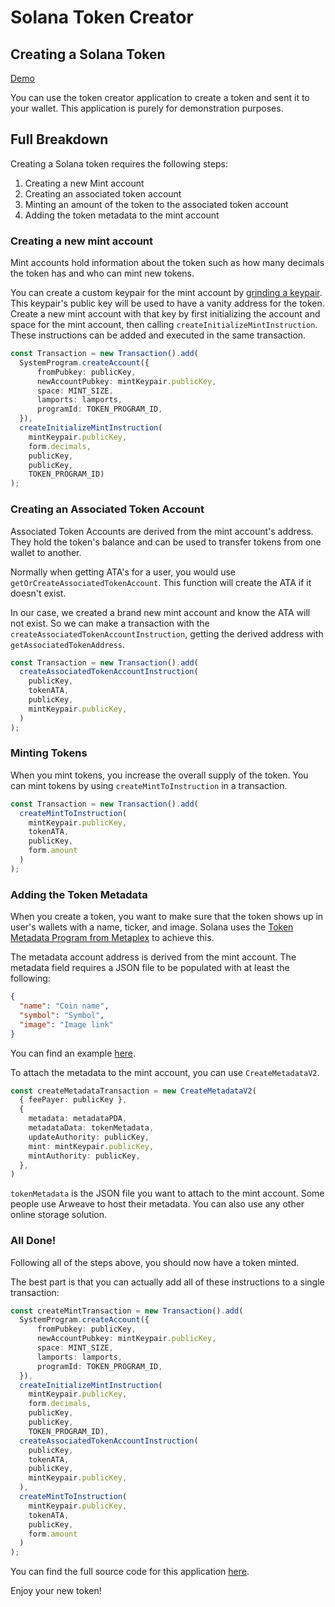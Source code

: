 # Solana Token Creator

## Creating a Solana Token

[Demo](https://token-creator-lac.vercel.app/)

You can use the token creator application to create a token and
sent it to your wallet. This application is purely for demonstration
purposes.

## Full Breakdown

Creating a Solana token requires the following steps:

1. Creating a new Mint account
2. Creating an associated token account
3. Minting an amount of the token to the associated token account
4. Adding the token metadata to the mint account

### Creating a new mint account

Mint accounts hold information about the token such as how 
many decimals the token has and who can mint new tokens.

You can create a custom keypair for the mint account by
[grinding a keypair](https://solanacookbook.com/references/keypairs-and-wallets.html#how-to-generate-a-vanity-address). 
This keypair's public key will be used to have a vanity address 
for the token. Create a new mint account with that key
by first initializing the account and space for the mint 
account, then calling `createInitializeMintInstruction`. 
These instructions can be added and executed in the same 
transaction.

```typescript
const Transaction = new Transaction().add(
  SystemProgram.createAccount({
      fromPubkey: publicKey,
      newAccountPubkey: mintKeypair.publicKey,
      space: MINT_SIZE,
      lamports: lamports,
      programId: TOKEN_PROGRAM_ID,
  }),
  createInitializeMintInstruction(
    mintKeypair.publicKey, 
    form.decimals, 
    publicKey, 
    publicKey, 
    TOKEN_PROGRAM_ID)
);
```

### Creating an Associated Token Account

Associated Token Accounts are derived from the mint account's
address. They hold the token's balance and can be used to transfer
tokens from one wallet to another.

Normally when getting ATA's for a user, you would use
`getOrCreateAssociatedTokenAccount`. This function will create the
ATA if it doesn't exist.

In our case, we created a brand new mint account and know the ATA will
not exist. So we can make a transaction with the 
`createAssociatedTokenAccountInstruction`, getting the derived address
with `getAssociatedTokenAddress`.

```typescript
const Transaction = new Transaction().add(
  createAssociatedTokenAccountInstruction(
    publicKey,
    tokenATA,
    publicKey,
    mintKeypair.publicKey,
  )
);
```

### Minting Tokens

When you mint tokens, you increase the overall supply of the token.
You can mint tokens by using `createMintToInstruction` in a transaction.

```typescript
const Transaction = new Transaction().add(
  createMintToInstruction(
    mintKeypair.publicKey,
    tokenATA,
    publicKey,
    form.amount
  )
);
```

### Adding the Token Metadata

When you create a token, you want to make sure that the token shows up
in user's wallets with a name, ticker, and image. Solana uses the [Token
Metadata Program from Metaplex](https://docs.metaplex.com/token-metadata/specification#token-standards) to achieve this.

The metadata account address is derived from the mint account. The metadata
field requires a JSON file to be populated with at least the following:

```json
{
  "name": "Coin name",
  "symbol": "Symbol",
  "image": "Image link"
}
```

You can find an example [here](https://token-creator-lac.vercel.app/token_metadata.json).

To attach the metadata to the mint account, you can use `CreateMetadataV2`.

```typescript
const createMetadataTransaction = new CreateMetadataV2(
  { feePayer: publicKey },
  {
    metadata: metadataPDA,
    metadataData: tokenMetadata,
    updateAuthority: publicKey,
    mint: mintKeypair.publicKey,
    mintAuthority: publicKey,
  },
)
```

`tokenMetadata` is the JSON file you want to attach to the mint account.
Some people use Arweave to host their metadata. You can also use any other
online storage solution.

### All Done!

Following all of the steps above, you should now have a token minted.

The best part is that you can actually add all of these instructions
to a single transaction:

```typescript
const createMintTransaction = new Transaction().add(
  SystemProgram.createAccount({
      fromPubkey: publicKey,
      newAccountPubkey: mintKeypair.publicKey,
      space: MINT_SIZE,
      lamports: lamports,
      programId: TOKEN_PROGRAM_ID,
  }),
  createInitializeMintInstruction(
    mintKeypair.publicKey, 
    form.decimals, 
    publicKey, 
    publicKey, 
    TOKEN_PROGRAM_ID),
  createAssociatedTokenAccountInstruction(
    publicKey,
    tokenATA,
    publicKey,
    mintKeypair.publicKey,
  ),
  createMintToInstruction(
    mintKeypair.publicKey,
    tokenATA,
    publicKey,
    form.amount
  )
);
```
You can find the full source code for this application [here](https://github.com/jacobcreech/Token-Creator/blob/master/src/components/CreateToken.tsx).

Enjoy your new token!
